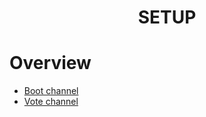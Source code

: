 <h1 align="center">
SETUP
</h1>

# Overview

- [Boot channel](https://Lappland-SGWC.github.io/Buckshot-Roulette-Discord-Bot/web/how-to/boot.html)
- [Vote channel](https://Lappland-SGWC.github.io/Buckshot-Roulette-Discord-Bot/web/how-to/vote.html)
